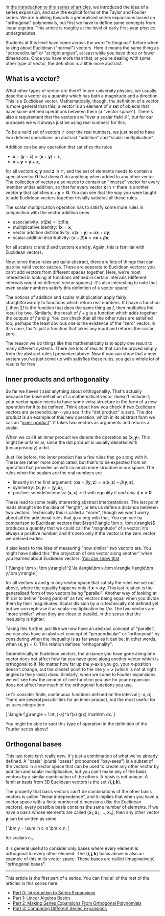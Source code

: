 In [the introduction to this series of articles][part0], we introduced the idea
of a series expansion, and saw the explicit forms of the Taylor and Fourier
series.  We are building towards a generalised series expansions based on
"orthogonal" polynomials, but first we have to define some concepts from linear
algebra.  This article is roughly at the level of early first-year physics
undergradutes.

Students at this level have come across the word "orthogonal" before when
talking about Euclidean ("normal") vectors.  Here it means the same thing as
"perpendicular" or "at right angles", at least while you have three or fewer
dimensions.  Once you have more than that, or you're dealing with some other
type of vector, the definition is a little more abstract.


## What is a vector?

What other types of vector are there?  In pre-university physics, we usually
describe a vector as a quantity which has both a magnitude and a direction.
This is a Euclidean vector.  Mathematically, though, the definition of a vector
is more general than this; a vector is an element of a set of objects that have
some defined operations between them (a "vector space").  There's also a
requirement that the vectors are "over a scalar field $`\mathcal F`$", but for
our purposes we will always just be using real numbers for this.

To be a valid set of vectors $`\mathcal V`$ over the real numbers, we just need
to have two defined operations: an abstract "addition" and "scalar
multiplication".

Addition can be any operation that satisfies the rules

- $`\bm x + (\bm y + \bm z) = (\bm x + \bm y) + \bm z`$,
- $`\bm x + \bm y = \bm y + \bm x`$,

for all vectors $`\bm x`$, $`\bm y`$ and $`\bm z`$ in $`\mathcal V`$, and the
set of elements needs to contain a special vector $`\bm 0`$ that doesn't do
anything when added to any other vector.  The collection of vectors also needs
to contain an "inverse" vector for every member under addition, so that for
every vector $`\bm x`$ in $`\mathcal V`$ there is another vector $`\bm y`$ that
satisfies $`\bm x + \bm y = \bm 0`$.  You can see that the way you were
taught to add Euclidean vectors together trivially satisfies all these rules.

The scalar multiplication operation has to satisfy some more rules in
conjunction with the vector addition ones:

- associativity: $`\alpha (\beta\bm x) = (\alpha\beta) \bm x`$,
- multiplicative identity: $`1\bm x = \bm x`$,
- vector addition distributivity: $`\alpha (\bm x + \bm y) = \alpha\bm x + \alpha \bm y`$,
- scalar addition distributivity: $`(\alpha + \beta)\bm x = \alpha\bm x + \beta\bm x`$,

for all scalars $`\alpha`$ and $`\beta`$ and vectors $`\bm x`$ and $`\bm y`$.
Again, this is familiar with Euclidean vectors.

Now, since these rules are quite abstract, there are lots of things that can
_also_ be valid vector spaces.  These are separate to Euclidean vectors; you
can't add vectors from different spaces together.  Here, we're most interested
in looking at functions defined in certain intervals (different intervals would
be different vector spaces).  It's also interesting to note that even scalar
numbers satisfy this definition of a vector space!

The notions of addition and scalar multiplication apply fairly straightforwardly
to functions which return real numbers.  If I have a function $`f`$, then $`2f`$
is the function that does the same thing as $`f`$, then multiplies the result by
two.  Similarly, the result of $`f + g`$ is a function which adds together the
outputs of $`f`$ and $`g`$.  You can check that all the other rules are
satisfied too; perhaps the least obvious one is the existence of the "zero"
vector.  In this case, that's just a function that takes any input and returns
the scalar zero.

The reason we do things like this mathematically is to apply one result to many
different systems.  There are lots of results that can be proved simply from the
abstract rules I presented above.  Now if you can show that a new system you've
just come up with satisfies these rules, you get a whole lot of results for
free.


## Inner products and orthogonality

So far we haven't said anything about orthogonality.  That's actually because
the base definition of a mathematical vector doesn't include it; your vector
space needs to have some extra structure in the form of a new operation for it
to be defined.  Think about how you check if two Euclidean vectors are
perpendicular---you see if the "dot product" is zero.  The dot product is an
example of this new operation, which in its abstract form we call an "[inner
product][inner-product]".  It takes two vectors as arguments and returns a
scalar.

When we call it an inner product we denote the operation as
$`\langle \bm x, \bm y\rangle`$.  This might be unfamiliar, since the dot
product is usually denoted with (unsurprisingly) a dot.

Just like before, the inner product has a few rules that go along with it.
These are rather more complicated, but that's to be expected from an operation
that provides us with so much more structure in our space.  The rules when the
scalars are the real numbers are

- linearity in the first argument:
  $`\langle \alpha\bm x + \beta\bm y, \bm z\rangle
  = \alpha\langle\bm x,\bm z\rangle + \beta\langle\bm y,\bm z\rangle`$,
- symmetry: $`\langle \bm x, \bm y\rangle = \langle \bm y, \bm x\rangle`$,
- positive-semidefiniteness: $`\langle\bm x, \bm x\rangle \ge 0`$ with
  equality if _and only if_ $`\bm x = \bm0`$.

These lead to some really interesting abstract interpretations.  The last point
leads straight into the idea of "length", or lets us define a distance between
two vectors.  Technically this is called a "norm", though we won't worry about
all the additional rules that go along with that.  You can see by comparison to
Euclidean vectors that $`\sqrt{\langle \bm x, \bm x\rangle}`$ produces a
quantity that we could call the "magnitude" of a vector; it's always a positive
number, and it's zero only if the vector is the zero vector we defined earlier.

It also leads to the idea of measuring "how similar" two vectors are.  You might
have called this "the projection of one vector along another" when you learned
about Euclidean vectors.  [You can show that][cauchy-schwarz]

\[
    {\langle \bm x, \bm y\rangle}^2
    \le \langle\bm x,\bm x\rangle \langle\bm y,\bm y\rangle
\]

for all vectors $`\bm x`$ and $`\bm y`$ in any vector space that satisfy the
rules we set out above, where the equality happens only if
$`\bm x = \alpha\bm y`$.  This last relation is the generalised form of two
vectors being "parallel".  Another way of looking at this is to define "being
parallel" as two vectors being equal when you divide them by their magnitudes.
Scalar division by $`\alpha`$ is technically not defined yet, but
we can rephrase it as scalar multiplication by $`1/\alpha`$.  The two vectors
are "more similar" when they are close to parallel, in the sense that the
inequality is tighter.

Taking this further, just like we now have an abstract concept of "parallel", we
can also have an abstract concept of "perpendicular" or "orthogonal" by
considering when the inequality is as far away as it can be; in other words,
when $`\langle\bm x, \bm y\rangle = 0`$.  This relation defines "orthogonality".

Geometrically in Euclidean vectors, the distance you have gone along one vector
does not affect how far you have gone along another vector which is orthogonal
to it.  No matter how far up the $`y`$-axis you go, your $`x`$-position doesn't
change, but the closest point to the line $`y = x`$ (which is not at right
angles to the $`y`$-axis) does. Similarly, when we come to Fourier expansions,
we will see how the amount of one function you use for your expansion does not
affect how much of the orthogonal functions you use.

Let's consider finite, continuous functions defined on the interval $`[-a, a]`$.
There are several possibilities for an inner product, but the most useful for us
uses integration:

\[
    \langle f,g\rangle = \int_{-a}^a f(x) g(x)\,\mathrm dx.
\]

You might be able to spot this type of operation in the definition of the
Fourier series above!


## Orthogonal bases

This last topic isn't really _new_, it's just a combination of what we've
already defined.  A "basis" (plural "bases" pronounced "bay-sees") is a
subset of the vectors in a vector space that can be used to create any
other vector by addition and scalar multiplication, but you can't make any of
the basis vectors by a similar combination of the others.  A basis is not
unique.  A familiar basis from 3D Euclidean vectors is the set
$`\{\bm i,\,\bm j,\,\bm k\}`$.

The property that basis vectors can't be combinations of the other basis vectors
is called "linear independence", and it implies that when you have a vector
space with a finite number of dimensions (like the Euclidean vectors), every
possible basis contains the same number of elements.  If we have a basis whose
elements are called $`\{\bm x_1,\,\bm x_2,\,\dotsc,\,\bm x_n\}`$, then any other
vector $`\bm y`$ can be written as some

\[
    \bm y = \sum_n c_n \bm x_n,
\]

for scalars $`c_n`$.

It is general useful to consider only bases where every element is orthogonal to
every other element.  The $`\{\bm i,\,\bm j,\,\bm k\}`$ basis above is also an
example of this in its vector space.  These bases are called (imaginatively)
"orthogonal bases".


[inner-product]: https://en.wikipedia.org/wiki/Inner_product_space
[cauchy-schwarz]: https://en.wikipedia.org/wiki/Cauchy%E2%80%93Schwarz_inequality


---

This article is the first part of a series.  You can find all of the rest of
the articles in this series here:

- [Part 0: Introduction to Series Expansions][part0]
- [Part 1: Linear Algebra Basics][part1]
- [Part 2: Making Series Expansions From Orthogonal Polynomials][part2]
- [Part 3: Comparing Different Series Expansions][part3]

[part0]: ${article_404ffd}
[part1]: ${article_080743}
[part2]: ${article_ce0047}
[part3]: ${article_a02a84}
